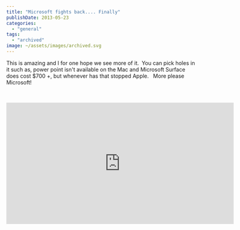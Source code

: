 ```yaml
---
title: "Microsoft fights back.... Finally"
publishDate: 2013-05-23
categories: 
  - "general"
tags:
  - "archived"
image: ~/assets/images/archived.svg
---
```


This is amazing and I for one hope we see more of it.  You can pick holes in it such as, power point isn't available on the Mac and Microsoft Surface does cost $700 +, but whenever has that stopped Apple.   More please Microsoft!

  

<iframe src="https://www.youtube.com/embed/86JMcy5OqZA?feature=player_detailpage" height="320" width="600" allowfullscreen frameborder="0"></iframe>
